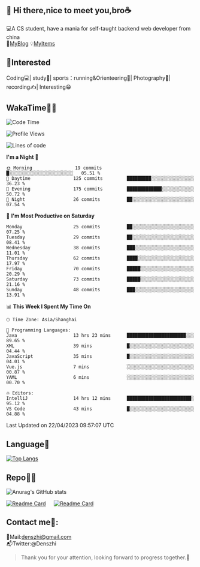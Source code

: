 👋 Hi there,nice to meet you,bro☕
---
💻A CS student, have a mania for self-taught backend web developer from china   
👣[MyBlog](https://github.com/HealUP/MyBlog)
💡[MyItems](https://healup.github.io/)

 <!-- waka-box start -->
 <!-- waka-box end -->
 
🧲**Interested**
--
Coding💻| study📖| sports：running&Orienteering🏃‍| Photography📸| recording✍️| Interesting😁

WakaTime👨‍💻
---
<!--START_SECTION:waka-->
![Code Time](http://img.shields.io/badge/Code%20Time-75%20hrs%204%20mins-blue)

![Profile Views](http://img.shields.io/badge/Profile%20Views-19-blue)

![Lines of code](https://img.shields.io/badge/From%20Hello%20World%20I%27ve%20Written-150.1%20thousand%20lines%20of%20code-blue)

**I'm a Night 🦉** 

```text
🌞 Morning                19 commits          █░░░░░░░░░░░░░░░░░░░░░░░░   05.51 % 
🌆 Daytime                125 commits         █████████░░░░░░░░░░░░░░░░   36.23 % 
🌃 Evening                175 commits         █████████████░░░░░░░░░░░░   50.72 % 
🌙 Night                  26 commits          ██░░░░░░░░░░░░░░░░░░░░░░░   07.54 % 
```
📅 **I'm Most Productive on Saturday** 

```text
Monday                   25 commits          ██░░░░░░░░░░░░░░░░░░░░░░░   07.25 % 
Tuesday                  29 commits          ██░░░░░░░░░░░░░░░░░░░░░░░   08.41 % 
Wednesday                38 commits          ███░░░░░░░░░░░░░░░░░░░░░░   11.01 % 
Thursday                 62 commits          ████░░░░░░░░░░░░░░░░░░░░░   17.97 % 
Friday                   70 commits          █████░░░░░░░░░░░░░░░░░░░░   20.29 % 
Saturday                 73 commits          █████░░░░░░░░░░░░░░░░░░░░   21.16 % 
Sunday                   48 commits          ███░░░░░░░░░░░░░░░░░░░░░░   13.91 % 
```


📊 **This Week I Spent My Time On** 

```text
🕑︎ Time Zone: Asia/Shanghai

💬 Programming Languages: 
Java                     13 hrs 23 mins      ██████████████████████░░░   89.65 % 
XML                      39 mins             █░░░░░░░░░░░░░░░░░░░░░░░░   04.44 % 
JavaScript               35 mins             █░░░░░░░░░░░░░░░░░░░░░░░░   04.01 % 
Vue.js                   7 mins              ░░░░░░░░░░░░░░░░░░░░░░░░░   00.87 % 
YAML                     6 mins              ░░░░░░░░░░░░░░░░░░░░░░░░░   00.70 % 

🔥 Editors: 
IntelliJ                 14 hrs 12 mins      ████████████████████████░   95.12 % 
VS Code                  43 mins             █░░░░░░░░░░░░░░░░░░░░░░░░   04.88 % 
```


 Last Updated on 22/04/2023 09:57:07 UTC
<!--END_SECTION:waka-->

Language🚀
---
[![Top Langs](https://github-readme-stats.vercel.app/api/top-langs/?username=HealUP&layout=compact&hide_border=true)](https://github.com/HealUP)

Repo🧑‍💻
---
![Anurag's GitHub stats](https://github-readme-stats.vercel.app/api?username=HealUP&count_private=true&show_icons=true&theme=gruvbox&hide_border=true) 

[![Readme Card](https://github-readme-stats.vercel.app/api/pin/?username=HealUP&repo=InternetEy&theme=transparent)](https://github.com/HealUP/InternetEy) &emsp;
[![Readme Card](https://github-readme-stats.vercel.app/api/pin/?username=HealUP&repo=CampusExperience&theme=transparent)](https://github.com/HealUP/CampusExperience)


Contact me📱:
---
📮Mail:denszhi@gmail.com  
📬Twitter:@Denszhi  

> Thank you for your attention, looking forward to progress together.🎉
